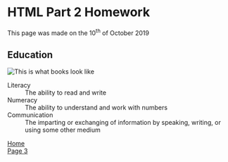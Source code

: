 <h1>HTML Part 2 Homework</h1>
<p>This page was made on the 10<sup>th</sup> of October 2019</p>

<h2>Education</h2>
<p>
<img src="https://knowledgequest.aasl.org/wp-content/uploads/2015/01/books.png" alt="This is what books look like" >
</p>

<p>
 <dl>
  <dt>Literacy</dt>
  <dd>The ability to read and write</dd>
  <dt>Numeracy</dt>
  <dd>The ability to understand and work with numbers</dd>
  <dt>Communication</dt>
  <dd>The imparting or exchanging of information by speaking, writing, or using some other medium</dd>
  
  </dl>

 <p>
  <a href="index.html">Home</a> <br>
  <a href="page3.html">Page 3 </a> 
  </p>
